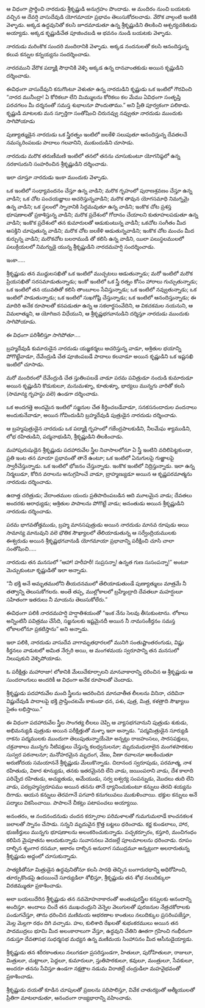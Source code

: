 ﻿ఆ విధంగా ప్రార్థించి నారదుడు శ్రీకృష్ణుడి అనుగ్రహం పొందాడు. ఆ మందిరం నుంచి బయటకు వచ్చిన ఆ దేవర్షి వాసుదేవుడి యోగమాయా ప్రభావం తెలుసుకోదలచాడు. వేరొక వాల్గంటి ఇంటికి వెళ్ళాడు. అక్కడ ఉద్ధవునితో కలసి జూదమాడుతూ ఉన్న శ్రీకృష్ణుడిని తిలకించి ఆశ్చర్యచకితుడు అయ్యాడు. అక్కడ కృష్ణుడిచేత పూజించబడి ఆ భవనం నుండి బయటకు వెళ్ళాడు. 

నారదుడు మరింకొక సుందరి మందిరానికి వెళ్ళాడు. అక్కడ నందనులతో కలసి ఆనందిస్తున్న కలువ కన్నుల కన్నయ్యను సందర్శించాడు. 

నారదముని వేరొక పద్మాక్షి సౌధానికి వెళ్ళి అక్కడ ఉన్న దానవాంతకుడు అయిన కృష్ణుడిని దర్శించాడు. 

ఈవిధంగా వాసుదేవుని కనుగొంటూ వెళుతూ ఉన్న నారదుడిని కృష్ణుడు ఒక ఇంటిలో గౌరవించి “నారద మునీంద్రా! ఏ కోరికలూ లేని మిమ్ములను కోరికలు కల మేము ఏవిధంగా సంతృప్తి పరచగలం మీ దర్శనంతో సమస్త శుభాలనూ పొందుతాము.” అని ప్రీతి పూర్వకంగా పలికాడు. కృష్ణుడి మాటలకు మన స్ఫూర్తిగా సంతోషించి చిరునవ్వు నవ్వుతూ నారదుడు ముందుకు సాగిపోయాడు 

పుణ్యాత్ముడైన నారదుడు ఒక స్త్రీరత్నం ఇంటిలో జలకేళి సలుపుతూ ఆనందిస్తున్న దేవతలచే నమస్కరింపబడు పాదాలు గలవానిని, ముకుందుడిని చూసాడు. 

నారదుడు మరొక తరుణీమణి ఇంటిలో తనలో తనను చూసుకుంటూ యోగనిష్ఠలో ఉన్న నరకాసురుని సంహరించిన శ్రీకృష్ణుడిని దర్శించాడు. 

ఇలా చూస్తూ నారదుడు ఇంకా ముందుకు వెళ్ళాడు. 

ఒక ఇంటిలో సంధ్యావందనం చేస్తూ ఉన్న వాడిని; మరొక గృహంలో పురాణశ్రవణం చేస్తూ ఉన్న వాడిని; ఒక చోట పంచయజ్ఞాలు ఆచరిస్తున్నవాడిని; మరొక తావున యోగసమాధి నిమగ్నమై ఉన్న వాడిని; ఒక స్థలంలో స్నానానికి సిద్ధమవుతూ ఉన్న వాడిని; ఇంకొక చోట ప్రశస్త భూషణాలతో ప్రకాశిస్తున్న వాడిని; మరొక ప్రదేశంలో గోదానం చేయాలని కుతూహలపడుతూ ఉన్న వాడిని; ఇంకొక ప్రదేశంలో తన కుమారులతో ఆడుకుంటున్న వాడినీ; ఒకచోట సంగీతం మీద ఆసక్తిని చూపుతున్న వాడిని; మరొక చోట జలకేళి ఆడుతున్నవాడిని; ఇంకొక చోట మంచం మీద కుర్చున్న వాడిని; మరొకచోట బలరాముడి తో కలిసి ఉన్న వాడిని, యిలా పలుస్థలములలో పలుక్రియలలో నిమగ్నుడై యున్న శ్రీకృష్ణుడిని నారదమహర్షి సందర్శించాడు. 

ఇంకా..... 

శ్రీకృష్ణుడు తన ముద్దులసఖితో ఒక ఇంటిలో ముచ్చటలు ఆడుతున్నాడు; మరో ఇంటిలో మరొక ప్రియసఖితో సరసమాడుతున్నాడు; ఇంకో ఇంటిలో ఒక స్త్రీ రత్నం కోసం హారాలు గుచ్చుతున్నాడు; ఒక ఇంటిలో తన యువతితో కలిసి తాంబూలం సేవిస్తున్నాడు; ఒక ఇంటిలో నవ్వుతున్నాడు; ఒక ఇంటిలో పాడుతున్నాడు; ఒక ఇంటిలో సుఖగోష్టి చేస్తున్నాడు; ఒక ఇంటిలో ఆనందిస్తున్నాడు; ఈ మాదిరి అనేక రూపాలతో కనపడుతూ ఉన్న ఆ సకలార్థసంవేదిని, ఆ వికచకమల నయనుని, ఆ విమలాత్ముని, ఆ యోగిజన విధేయుని, ఆ శ్రీకృష్ణభగవానుడిని దర్శిస్తూ నారదుడు ముందుకు సాగిపోయాడు. 

ఈ విధంగా పరిశీలిస్తూ సాగిపోతూ.... 

బ్రహ్మదేవుడి కుమారుడైన నారదుడు యజ్ఞకర్మలు ఆచరిస్తున్న వాడూ, ఆశ్రితుల భయాన్ని పోగొట్టేవాడూ, దేవేంద్రుడి చేత పూజింపబడే పాదాలు కలవాడూ అయిన కృష్ణుడిని ఒక ఇష్టసఖి ఇంటిలో చూసాడు. 

మరో మందిరంలో దేవేంద్రుడి చేత స్తుతింపబడే వాడూ పరమ పవిత్రుడూ నందుడి కుమారుడూ అయిన కృష్ణుడిని కొడుకులూ, మనుమళ్ళూ, కూతుళ్ళూ, భార్యలు మున్నగు వారితో కలసి (సామాన్య గృహస్థు వలె) ఉండగా దర్శించాడు. 

ఒక అందగత్తె అందమైన ఇంటిలో సజ్జనుల చేత కీర్తించబడేవాడూ, సనకసనందాదుల వందనాలు అందుకునేవాడూ, అయిన గోవిందుడిని బ్రహ్మదేవుడి పుత్రుడైన నారదుడు దర్శించాడు. 

ఆ బ్రహ్మపుత్రుడైన నారదుడు ఒక పద్మాక్షి గృహంలో గజేంద్రపాలకుడిని, నీలమేఘ శ్యాముడిని, లోభ రహితుడిని, పద్మనాభుడిని, శ్రీకృష్ణుడిని తిలకించాడు. 

మహాపురుషుడైన శ్రీకృష్ణుడు పదహారువేల స్త్రీల నివాసాలలోనూ ఏ స్త్రీ ఇంటిని వదిలిపెట్టకుండా, ప్రతి ఇంట తన మాయా ప్రభావంతో తానే ఉంటూ; ఒక ఇంటిలో ఏనుగులపై గుఱ్ఱాలపై స్వారీచేస్తున్నాడు. ఒక ఇంటిలో భోజనం చేస్తున్నాడు. ఇంకొక ఇంటిలో నిద్రిస్తున్నాడు. ఇలా ఉన్న నిర్మలుడూ, కోరిన వరాలను అనుగ్రహించే వాడూ, బ్రాహ్మణ్యుడూ అయిన ఆ కృష్ణపరమాత్మను నారదుడు దర్శించాడు. 

ఉదాత్త చరిత్రుడు; వేదాంతముల యందు ప్రతిపాదింపబడిన ఆది మూలమైన వాడు; దేవతలు అందరకు ఆరాధ్యుడు; ఆశ్రితుల పాపాలను పోగొట్టే వాడు; అనంతుడు అయిన శ్రీకృష్ణుడిని నారదుడు దర్శించాడు. 

పరమ భాగవతోత్తముడు, బ్రహ్మ మానసపుత్రుడు అయిన నారదుడు మానవ రూపుడు అయి సామాన్య మానువుని వలె భౌతిక సౌఖ్యాలలో తేలియాడుతున్న ఆ సర్వేంద్రియములకు ఈశ్వరుడు అయిన శ్రీకృష్ణభగవానుడి యోగమాయా ప్రభావాన్ని పరీక్షించి చూసి చాలా సంతోషించి..... 

నారదుడు తన మనసులో “ఆహా! హరీహరీ! సుప్రసన్నా! ఉన్నత గుణ సుసంపన్నా!” అంటూ మెచ్చుకుంటూ కృష్ణుడితో ఇలా అన్నాడు. 

“నీ భక్తి అనే అమృతములోని తీయదనములో తేలియాడుతుండే పుణ్యాత్ములు మాత్రమే నీ తత్వాన్ని తెలుసుకోగలరు. అంతే తప్ప, ముల్లోకాలలో బ్రహ్మేంద్రాది దేవతలూ మహర్షులూ సహితంగా ఇతరులు నీ మాయను తెలుసుకోలేరు.” 

ఈవిధంగా పలికి నారదమహర్షి హర్షాతిశయంతో “ఇంక నేను సెలవు తీసుకుంటాను. లోకాలు అన్నింటినీ పవిత్రము చేసేది, సజ్జనులకు ఇష్టమైనదీ అయిన నీ నామసంకీర్తనం సమస్త లోకాలలోనూ ప్రకటిస్తాను” అని అన్నాడు. 

ఇలా పలికి, నారదుడు వాసుదేవ వాగామృతధారలలో మునిగి సంతుష్టాంతరంగుడు, విష్ణు కీర్తనలు వాడుటలో అమిత నేర్పరి అయి, ఆ మంగళమయ స్వరూపాన్ని తన మనసులో నిలుపుకుని వెళ్ళిపోయాడు. 

ఓ పరీక్షిత్తు మహారాజా! లోకానికి మేలుచేకూర్చాలని మానవాకారాన్ని ధరించిన ఆ శ్రీకృష్ణుడు ఆ సుందరాంగులు అందరికీ ఆ విధంగా అనేక రూపాలతో చెందాడు. 

శ్రీకృష్ణుడు పదహారువేల మంది స్త్రీలను ఆదరించిన మానవాతీత లీలలను వినినా, చదివినా విష్ణుదేవుడి పాదాలపై భక్తి ప్రాప్తించటమే కాకుండా ధన, పశు, పుత్ర, మిత్ర, కళత్రాది సౌఖ్యాలు సైతం లభిస్తాయి.” 

ఈ విధంగా పదహారువేల స్త్రీల సాంగత్య లీలలు చెప్పి ఆ వ్యాసభగవానుని పుత్రుడు శుకుడు, అభిమన్యుడి పుత్రుడు అయిన పరీక్షిత్తుతో మళ్ళా ఇలా అన్నాడు. “పద్మమిత్రుడైన సూర్యుడి రాకను పద్మములకు ముందుగా తెలుపుతున్నాయేమో అన్నట్లు రాజహంసలు, సారసపక్షులు, చక్రవాకాలు మున్నగు నీటిపక్షులు చేస్తున్న కలధ్వనులనూ; మృదుమధురాలైన మంగళపాఠకుల సుస్వర పఠనాలనూ; మనోహరమైన మృదంగ, వేణు, వీణా రవాలనూ ఆలకించుతూ అరుణోదయ సమయాననే శ్రీకృష్ణుడు మేలుకొన్నాడు. చిదానంద స్వరూపుడు, పరమాత్మ, నాశ రహితుడు, వికార శూన్యుడు, తనకు ఇతరమైనది లేని వాడు, జయింపరాని వాడు, దేశ కాలాది పరిచ్ఛేద రహితుడు, అచ్యుతుడు, అమేయుడు, సర్వ ఐశ్వర్య సంపన్నుడు, మొదలు తుది లేని వాడు, పరబ్రహ్మస్వరూపము అయిన తనను తానే ధ్యానించుకుంటూ కన్నులు తెరచి శయ్యను దిగాడు. ఆయన కన్నులు తెరవగానే పగవారి కనుగలువలు ముకుళించాయి. భక్తుల కన్నులు అనే పద్మాలు వికసించాయి. పాపాలనే చీకట్లు పటాపంచలు అయ్యాయి. 

అనంతరం, ఆ నందనందనుడు చందన కర్పూరాల పరిమళాలతో గుమగుమలాడే కాంచనకలశ జలాలతో స్నానం చేసాడు. సన్నని మృదువైన క్రొత్త బట్టలు ధరించాడు. కర్ణ కుండలాలు, హార, భుజకీర్తులు మున్నగు భూషణాలను అలంకరించుకున్నాడు. పచ్చకర్పూరం, కస్తూరి, మంచిగంధం కలిపిన మైపూతను అలదుకున్నాడు సువాసనలు వెదజల్లే పూలమాలలను ధరించాడు. రూపం దాల్చిన శృంగార రసమూ, ఆకారం దాల్చిన అనురాగ సముద్రమూ అన్నట్లుగా అలరారుతున్న శ్రీకృష్ణుడు అద్దంలో చూసుకున్నాడు. 

సాత్యకితోనూ మిత్రుడైన ఉద్ధవునితోనూ కలసి సారథి తెచ్చిన బంగారురథాన్ని అధిరోహించి, తూర్పుకొండపై ఉదయించే సూర్యుడిలా శోభిస్తూ, శ్రీకృష్ణుడు తన శోభ నలుదిక్కులా విరజిమ్ముతూ ప్రకాశించాడు. 

అలా బయలుదేరిన శ్రీకృష్ణుడు తన నవమోహనాకారంతో అంతఃపురస్త్రీల కన్నులకు ఆనందాన్ని అందిస్తూ. అందాలు చిందే తన ముఖచంద్రుని వెన్నెల వెలుగులతో పురజనుల నేత్రచకోరాలకు పండుగచేస్తూ, తాను ధరించిన మణిమయ ఆభరణాల కాంతులు నలుదిక్కుల ప్రసరింపజేస్తూ, మెల్ల మెల్లగా రథం దిగి వచ్చాడు. హల, కులిశాది రేఖలతో శుభంకరములు అయిన తన పాదముద్రలు భూమి మీద అలంకారాలుగా వేస్తూ, ఉద్ధవుని చేతిని ఊతగా గ్రహించి గంభీరంగా నడుస్తూ దేవతాసభ సుధర్మసభ మధ్యన ఉన్న మణిమయ సింహాసనం మీద ఆసీనుడైయ్యాడు. 

శ్రీకృష్ణుడు తన శరీరకాంతులు నలుగడలా ప్రసరిస్తుండగా, హితులూ, పురోహితులూ, రాజులూ, మిత్రులూ, చుట్టాలూ, పెద్దలూ, కుమారులూ, స్తుతిపాఠకులూ, కవులూ, మంత్రులూ, సేవకులూ, అందరూ తనను సేవిస్తూ ఉండగా నక్షత్రాల నడుమ విరాజిల్లే చంద్రుడిలా మహవైభవంతో ప్రకాశించాడు. 

శ్రీకృష్ణుడు దయతో కూడిన చూపులతో ప్రజలను పరిపాలిస్తూ, వివేక చాతుర్యంతో ఆత్మీయులతో ప్రీతిగా మాటలాడుతూ, ఆనందంగా రాజ్యభారాన్ని వహించాడు. 

